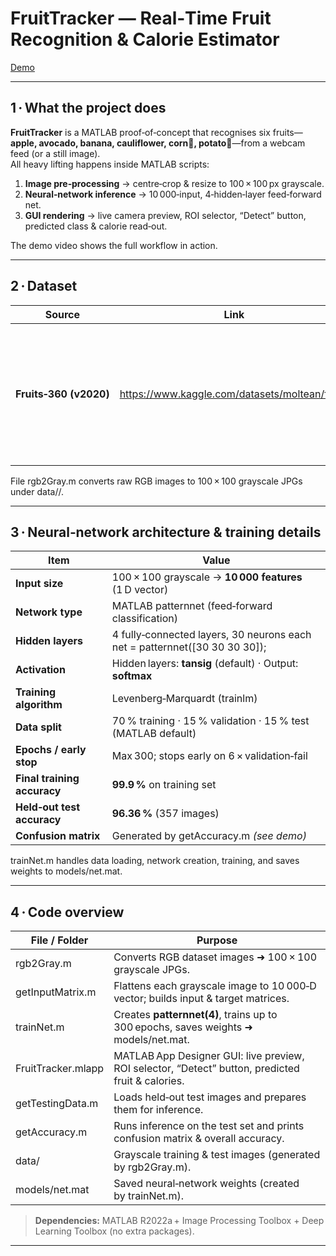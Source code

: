 # FruitTracker — Real‑Time **Fruit** Recognition & Calorie Estimator  

[Demo](FruitTracker-Demo.gif)

---

## 1 · What the project does
**FruitTracker** is a MATLAB proof‑of‑concept that recognises six fruits—**apple, avocado, banana, cauliflower, corn🌽, potato🥔**—from a webcam feed (or a still image).  
All heavy lifting happens inside MATLAB scripts:

1. **Image pre‑processing** → centre‑crop & resize to 100 × 100 px grayscale.  
2. **Neural‑network inference** → 10 000‑input, 4‑hidden‑layer feed‑forward net.  
3. **GUI rendering** → live camera preview, ROI selector, “Detect” button, predicted class & calorie read‑out.

The demo video shows the full workflow in action.

---

## 2 · Dataset
| Source | Link | Notes |
| ------ | ---- | ----- |
| **Fruits‑360 (v2020)** | <https://www.kaggle.com/datasets/moltean/fruits> | ~90 k RGB images, 100 × 100 px on white background. Extracted six classes, converted to grayscale for faster training. |

File rgb2Gray.m converts raw RGB images to 100 × 100 grayscale JPGs under data/<class>/.

---

## 3 · Neural‑network architecture & training details

| Item | Value |
| ---- | ----- |
| **Input size** | 100 × 100 grayscale → **10 000 features** (1 D vector) |
| **Network type** | MATLAB patternnet (feed‑forward classification) |
| **Hidden layers** | 4 fully‑connected layers, 30 neurons each<br>net = patternnet([30 30 30 30]); |
| **Activation** | Hidden layers: **tansig** (default) · Output: **softmax** |
| **Training algorithm** | Levenberg‑Marquardt (trainlm) |
| **Data split** | 70 % training · 15 % validation · 15 % test (MATLAB default) |
| **Epochs / early stop** | Max 300; stops early on 6 × validation‑fail |
| **Final training accuracy** | **99.9 %** on training set |
| **Held‑out test accuracy** | **96.36 %** (357 images) |
| **Confusion matrix** | Generated by getAccuracy.m *(see demo)* |

trainNet.m handles data loading, network creation, training, and saves weights to models/net.mat.

---

## 4 · Code overview

| File / Folder             | Purpose |
| ------------------------- | ------- |
| rgb2Gray.m              | Converts RGB dataset images ➜ 100 × 100 grayscale JPGs. |
| getInputMatrix.m        | Flattens each grayscale image to 10 000‑D vector; builds input & target matrices. |
| trainNet.m              | Creates **patternnet(4)**, trains up to 300 epochs, saves weights ➜ models/net.mat. |
| FruitTracker.mlapp      | MATLAB App Designer GUI: live preview, ROI selector, “Detect” button, predicted fruit & calories. |
| getTestingData.m        | Loads held‑out test images and prepares them for inference. |
| getAccuracy.m           | Runs inference on the test set and prints confusion matrix & overall accuracy. |
| data/                   | Grayscale training & test images (generated by rgb2Gray.m). |
| models/net.mat          | Saved neural‑network weights (created by trainNet.m). |

> **Dependencies:** MATLAB R2022a + Image Processing Toolbox + Deep Learning Toolbox (no extra packages).

---
